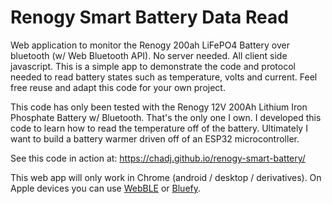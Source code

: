 # Renogy Smart Battery Data Read
Web application to monitor the Renogy 200ah LiFePO4 Battery over bluetooth (w/ Web Bluetooth API).  No server needed.  All client side javascript.  This is a simple app to demonstrate the code and protocol needed to read battery states such as temperature, volts and current.  Feel free reuse and adapt this code for your own project.

This code has only been tested with the Renogy 12V 200Ah Lithium Iron Phosphate Battery w/ Bluetooth.  That's the only one I own.  I developed this code to learn how to read the temperature off of the battery.  Ultimately I want to build a battery warmer driven off of an ESP32 microcontroller.

See this code in action at: https://chadj.github.io/renogy-smart-battery/

This web app will only work in Chrome (android / desktop / derivatives).  On Apple devices you can use [WebBLE](https://apps.apple.com/us/app/webble/id1193531073) or [Bluefy](https://apps.apple.com/us/app/bluefy-web-ble-browser/id1492822055).
